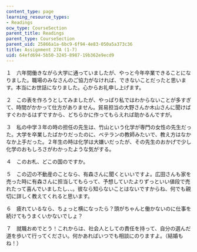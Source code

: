 ```yaml
---
content_type: page
learning_resource_types:
- Readings
ocw_type: CourseSection
parent_title: Readings
parent_type: CourseSection
parent_uid: 25866a1a-6bc9-6f94-4e83-050a5a373c36
title: Assignment 27A (1-7)
uid: 64efd694-5b50-3245-8987-19b362e9ecd9
---
```


１　六年間働きながら大学に通っていましたが、やっと今年卒業できることになりました。職場のみなさんのご協力がなければ、できないことだったと思います。本当にお世話になりました。心からお礼申し上げます。

２　この表を作ろうとしてみましたが、やっぱり私ではわからないことが多すぎて、時間がかかって仕方がありません。貿易担当の大野さんか木山さんに聞けばすぐわかるはずですから、どちらかに作ってもらえれば助かるんですが。

３　私の中学３年の時の担任の先生は、竹山という化学が専門の女性の先生だった。大学を卒業したばかりだったのに、ベテランの教師みたいで、教え方はなかなか上手だった。２年生の時は化学は大嫌いだったが、その先生のおかげで少し化学のおもしろさがわかったような気がする。

４　このお札、どこの国のですか。

５　この辺の不動産のことなら、有森さんに聞くといいですよ。広田さんも家を売った時に有森さんに担当してもらって、予想していたよりずっといい値段で売れたって喜んでいましたし、、。彼なら知らないことはないですからね、何でも親切に詳しく教えてくれると思います。

６　疲れているなら、ちょっと横になったら？頭がちゃんと働かないのに仕事を続けてもうまくいかないでしょ？

７　就職おめでとう！これからは、社会人としての責任を持って、自分の選んだ道を歩いて行ってください。何かあればいつでも相談にのりますよ。（結婚もね！）